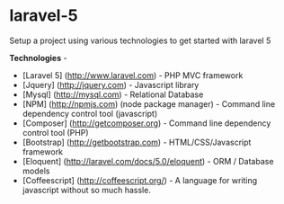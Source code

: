 # laravel-5

Setup a project using various technologies to get started with laravel 5

__Technologies__ -
  * [Laravel 5] (http://www.laravel.com) - PHP MVC framework
  * [Jquery] (http://jquery.com) - Javascript library
  * [Mysql] (http://mysql.com) - Relational Database
  * [NPM] (http://npmjs.com) (node package manager) - Command line dependency control tool (javascript) 
  * [Composer] (http://getcomposer.org) - Command line dependency control tool (PHP)
  * [Bootstrap] (http://getbootstrap.com) - HTML/CSS/Javascript framework
  * [Eloquent] (http://laravel.com/docs/5.0/eloquent) - ORM / Database models
  * [Coffeescript] (http://coffeescript.org/) - A language for writing javascript without so much hassle. 
